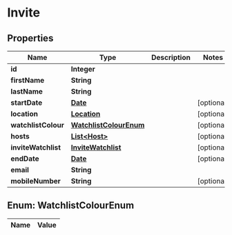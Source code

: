 

# Invite

## Properties

Name | Type | Description | Notes
------------ | ------------- | ------------- | -------------
**id** | **Integer** |  | 
**firstName** | **String** |  | 
**lastName** | **String** |  | 
**startDate** | [**Date**](Date.md) |  |  [optional]
**location** | [**Location**](Location.md) |  |  [optional]
**watchlistColour** | [**WatchlistColourEnum**](#WatchlistColourEnum) |  |  [optional]
**hosts** | [**List&lt;Host&gt;**](Host.md) |  |  [optional]
**inviteWatchlist** | [**InviteWatchlist**](InviteWatchlist.md) |  |  [optional]
**endDate** | [**Date**](Date.md) |  |  [optional]
**email** | **String** |  | 
**mobileNumber** | **String** |  |  [optional]


## Enum: WatchlistColourEnum

Name | Value
---- | -----




